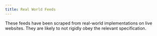 ```yaml
---
title: Real World Feeds
---
```


These feeds have been scraped from real-world implementations on live websites. They are likely to not rigidly obey the relevant specification.
